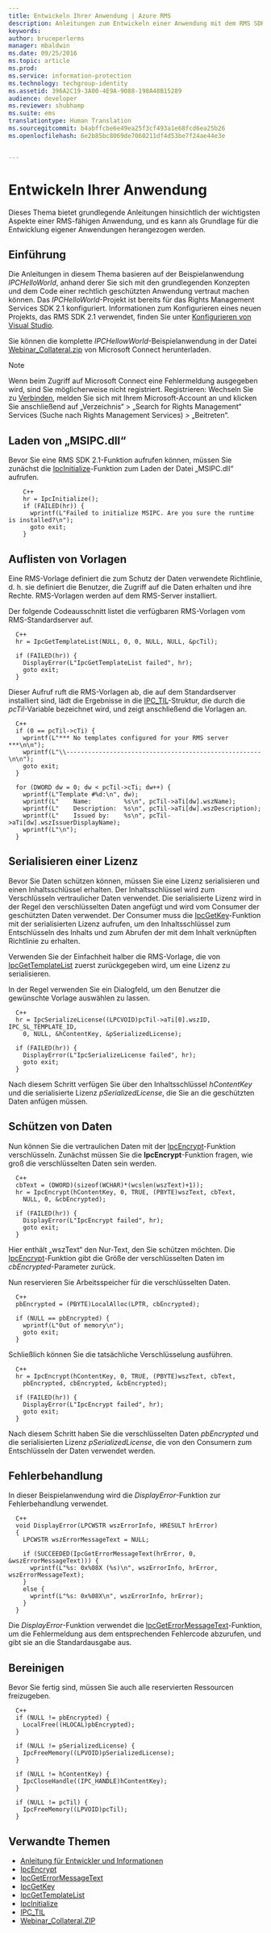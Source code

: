 ```yaml
---
title: Entwickeln Ihrer Anwendung | Azure RMS
description: Anleitungen zum Entwickeln einer Anwendung mit dem RMS SDK 2.1.
keywords: 
author: bruceperlerms
manager: mbaldwin
ms.date: 09/25/2016
ms.topic: article
ms.prod: 
ms.service: information-protection
ms.technology: techgroup-identity
ms.assetid: 396A2C19-3A00-4E9A-9088-198A48B15289
audience: developer
ms.reviewer: shubhamp
ms.suite: ems
translationtype: Human Translation
ms.sourcegitcommit: b4abffcbe6e49ea25f3cf493a1e68fcd6ea25b26
ms.openlocfilehash: 6e2b85bc8069de7060211df4d53be7f24ae44e3e


---
```


# Entwickeln Ihrer Anwendung

Dieses Thema bietet grundlegende Anleitungen hinsichtlich der wichtigsten Aspekte einer RMS-fähigen Anwendung, und es kann als Grundlage für die Entwicklung eigener Anwendungen herangezogen werden.

## Einführung

Die Anleitungen in diesem Thema basieren auf der Beispielanwendung *IPCHelloWorld*, anhand derer Sie sich mit den grundlegenden Konzepten und dem Code einer rechtlich geschützten Anwendung vertraut machen können. Das *IPCHelloWorld*-Projekt ist bereits für das Rights Management Services SDK 2.1 konfiguriert. Informationen zum Konfigurieren eines neuen Projekts, das RMS SDK 2.1 verwendet, finden Sie unter [Konfigurieren von Visual Studio](how-to-configure-a-visual-studio-project-to-use-the-ad-rms-sdk-2-0.md).

Sie können die komplette *IPCHellowWorld*-Beispielanwendung in der Datei [Webinar_Collateral.zip](https://connect.microsoft.com/site1170/Downloads/DownloadDetails.aspx?DownloadID=42440) von Microsoft Connect herunterladen.
> [!Note]
> Wenn beim Zugriff auf Microsoft Connect eine Fehlermeldung ausgegeben wird, sind Sie möglicherweise nicht registriert. Registrieren: Wechseln Sie zu [Verbinden](http://connect.microsoft.com), melden Sie sich mit Ihrem Microsoft-Account an und klicken Sie anschließend auf „Verzeichnis“ > „Search for Rights Management“ Services (Suche nach Rights Management Services) > „Beitreten“.


## Laden von „MSIPC.dll“

Bevor Sie eine RMS SDK 2.1-Funktion aufrufen können, müssen Sie zunächst die [IpcInitialize](/information-protection/sdk/2.1/api/win/functions#msipc_ipcinitialize)-Funktion zum Laden der Datei „MSIPC.dll“ aufrufen.

        C++
        hr = IpcInitialize();
        if (FAILED(hr)) {
          wprintf(L"Failed to initialize MSIPC. Are you sure the runtime is installed?\n");
          goto exit;
        }

## Auflisten von Vorlagen

Eine RMS-Vorlage definiert die zum Schutz der Daten verwendete Richtlinie, d. h. sie definiert die Benutzer, die Zugriff auf die Daten erhalten und ihre Rechte. RMS-Vorlagen werden auf dem RMS-Server installiert.

Der folgende Codeausschnitt listet die verfügbaren RMS-Vorlagen vom RMS-Standardserver auf.

      C++
      hr = IpcGetTemplateList(NULL, 0, 0, NULL, NULL, &pcTil);

      if (FAILED(hr)) {
        DisplayError(L"IpcGetTemplateList failed", hr);
        goto exit;
      }

Dieser Aufruf ruft die RMS-Vorlagen ab, die auf dem Standardserver installiert sind, lädt die Ergebnisse in die [IPC_TIL](/information-protection/sdk/2.1/api/win/ipc_til#msipc_ipc_til)-Struktur, die durch die *pcTil*-Variable bezeichnet wird, und zeigt anschließend die Vorlagen an.

      C++
      if (0 == pcTil->cTi) {
        wprintf(L"*** No templates configured for your RMS server ***\n\n");
        wprintf(L"\\------------------------------------------------------\n\n");
        goto exit;
      }

      for (DWORD dw = 0; dw < pcTil->cTi; dw++) {
        wprintf(L"Template #%d:\n", dw);
        wprintf(L"    Name:         %s\n", pcTil->aTi[dw].wszName);
        wprintf(L"    Description:  %s\n", pcTil->aTi[dw].wszDescription);
        wprintf(L"    Issued by:    %s\n", pcTil->aTi[dw].wszIssuerDisplayName);
        wprintf(L"\n");
      }

## Serialisieren einer Lizenz

Bevor Sie Daten schützen können, müssen Sie eine Lizenz serialisieren und einen Inhaltsschlüssel erhalten. Der Inhaltsschlüssel wird zum Verschlüsseln vertraulicher Daten verwendet. Die serialisierte Lizenz wird in der Regel den verschlüsselten Daten angefügt und wird vom Consumer der geschützten Daten verwendet. Der Consumer muss die [IpcGetKey](/information-protection/sdk/2.1/api/win/functions#msipc_ipcgetkey)-Funktion mit der serialisierten Lizenz aufrufen, um den Inhaltsschlüssel zum Entschlüsseln des Inhalts und zum Abrufen der mit dem Inhalt verknüpften Richtlinie zu erhalten.

Verwenden Sie der Einfachheit halber die RMS-Vorlage, die von [IpcGetTemplateList](/information-protection/sdk/2.1/api/win/functions#msipc_ipcgettemplatelist) zuerst zurückgegeben wird, um eine Lizenz zu serialisieren.

In der Regel verwenden Sie ein Dialogfeld, um den Benutzer die gewünschte Vorlage auswählen zu lassen.

      C++
      hr = IpcSerializeLicense((LPCVOID)pcTil->aTi[0].wszID, IPC_SL_TEMPLATE_ID,
        0, NULL, &hContentKey, &pSerializedLicense);

      if (FAILED(hr)) {
        DisplayError(L"IpcSerializeLicense failed", hr);
        goto exit;
      }

Nach diesem Schritt verfügen Sie über den Inhaltsschlüssel *hContentKey* und die serialisierte Lizenz *pSerializedLicense*, die Sie an die geschützten Daten anfügen müssen.


## Schützen von Daten

Nun können Sie die vertraulichen Daten mit der [IpcEncrypt](/information-protection/sdk/2.1/api/win/functions#msipc_ipcencrypt)-Funktion verschlüsseln. Zunächst müssen Sie die **IpcEncrypt**-Funktion fragen, wie groß die verschlüsselten Daten sein werden.

      C++
      cbText = (DWORD)(sizeof(WCHAR)*(wcslen(wszText)+1));
      hr = IpcEncrypt(hContentKey, 0, TRUE, (PBYTE)wszText, cbText,
        NULL, 0, &cbEncrypted);

      if (FAILED(hr)) {
        DisplayError(L"IpcEncrypt failed", hr);
        goto exit;
      }

Hier enthält „wszText“ den Nur-Text, den Sie schützen möchten. Die [IpcEncrypt](/information-protection/sdk/2.1/api/win/functions#msipc_ipcencrypt)-Funktion gibt die Größe der verschlüsselten Daten im *cbEncrypted*-Parameter zurück.

Nun reservieren Sie Arbeitsspeicher für die verschlüsselten Daten.

      C++
      pbEncrypted = (PBYTE)LocalAlloc(LPTR, cbEncrypted);

      if (NULL == pbEncrypted) {
        wprintf(L"Out of memory\n");
        goto exit;
      }

Schließlich können Sie die tatsächliche Verschlüsselung ausführen.

      C++
      hr = IpcEncrypt(hContentKey, 0, TRUE, (PBYTE)wszText, cbText,
        pbEncrypted, cbEncrypted, &cbEncrypted);

      if (FAILED(hr)) {
        DisplayError(L"IpcEncrypt failed", hr);
        goto exit;
      }

Nach diesem Schritt haben Sie die verschlüsselten Daten *pbEncrypted* und die serialisierten Lizenz *pSerializedLicense*, die von den Consumern zum Entschlüsseln der Daten verwendet werden.

## Fehlerbehandlung

In dieser Beispielanwendung wird die *DisplayError*-Funktion zur Fehlerbehandlung verwendet.

      C++
      void DisplayError(LPCWSTR wszErrorInfo, HRESULT hrError)
      {
        LPCWSTR wszErrorMessageText = NULL;

        if (SUCCEEDED(IpcGetErrorMessageText(hrError, 0, &wszErrorMessageText))) {
          wprintf(L"%s: 0x%08X (%s)\n", wszErrorInfo, hrError, wszErrorMessageText);
        }
        else {
          wprintf(L"%s: 0x%08X\n", wszErrorInfo, hrError);
        }
      }

Die *DisplayError*-Funktion verwendet die [IpcGetErrorMessageText](/information-protection/sdk/2.1/api/win/functions#msipc_ipcgeterrormessagetext)-Funktion, um die Fehlermeldung aus dem entsprechenden Fehlercode abzurufen, und gibt sie an die Standardausgabe aus.

## Bereinigen

Bevor Sie fertig sind, müssen Sie auch alle reservierten Ressourcen freizugeben.

      C++
      if (NULL != pbEncrypted) {
        LocalFree((HLOCAL)pbEncrypted);
      }

      if (NULL != pSerializedLicense) {
        IpcFreeMemory((LPVOID)pSerializedLicense);
      }

      if (NULL != hContentKey) {
        IpcCloseHandle((IPC_HANDLE)hContentKey);
      }

      if (NULL != pcTil) {
        IpcFreeMemory((LPVOID)pcTil);
      }

## Verwandte Themen

- [Anleitung für Entwickler und Informationen](developer-notes.md)
- [IpcEncrypt](/information-protection/sdk/2.1/api/win/functions#msipc_ipcencrypt)
- [IpcGetErrorMessageText](/information-protection/sdk/2.1/api/win/functions#msipc_ipcgeterrormessagetext)
- [IpcGetKey](/information-protection/sdk/2.1/api/win/functions#msipc_ipcgetkey)
- [IpcGetTemplateList](/information-protection/sdk/2.1/api/win/functions#msipc_ipcgettemplatelist)
- [IpcInitialize](/information-protection/sdk/2.1/api/win/functions#msipc_ipcinitialize)
- [IPC_TIL](/information-protection/sdk/2.1/api/win/ipc_til#msipc_ipc_til)
- [Webinar_Collateral.ZIP](https://connect.microsoft.com/site1170/Downloads/DownloadDetails.aspx?DownloadID=42440)



<!--HONumber=Sep16_HO5-->


